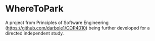 # WhereToPark
A project from Principles of Software Engineering (https://github.com/darbole1/COP4010) being further developed for a directed independent study.
